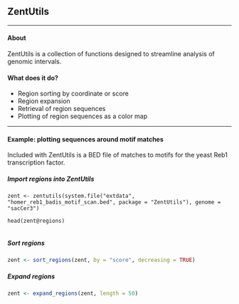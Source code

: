## ZentUtils

---

#### About
ZentUtils is a collection of functions designed to streamline analysis of genomic
intervals.

#### What does it do?
* Region sorting by coordinate or score
* Region expansion
* Retrieval of region sequences
* Plotting of region sequences as a color map

---

#### Example: plotting sequences around motif matches
Included with ZentUtils is a BED file of matches to motifs for the yeast Reb1
transcription factor. 

##### Import regions into ZentUtils

```{r}
zent <- zentutils(system.file("extdata", "homer_reb1_badis_motif_scan.bed", package = "ZentUtils"), genome = "sacCer3")

head(zent@regions)
```

```{r}

```


##### Sort regions

```R
zent <- sort_regions(zent, by = "score", decreasing = TRUE)
```

##### Expand regions

```R
zent <- expand_regions(zent, length = 50)
```


